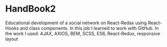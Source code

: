 # HandBook2

Educational development of a social network on React-Redax using React-Hooks and class components.
In this job I learned to work with GitHub.
In the work I used: AJAX, AXIOS, BEM, SCSS, ES6, React-Redux, responsive layout
